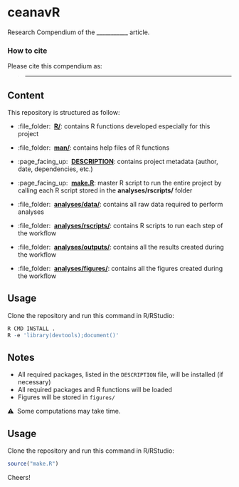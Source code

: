 
<!-- README.md is generated from README.Rmd. Please edit that file -->

# ceanavR

Research Compendium of the \_\_\_\_\_\_\_\_\_\_\_ article.

### How to cite

Please cite this compendium as:

> ------------------------------------------------------------------------

## Content

This repository is structured as follow:

-   :file\_folder:
     [**R/**](https://github.com/ahasverus/ceanavR/tree/master/R):
    contains R functions developed especially for this project

-   :file\_folder:
     [**man/**](https://github.com/ahasverus/ceanavR/tree/master/man):
    contains help files of R functions

-   :page\_facing\_up:
     [**DESCRIPTION**](https://github.com/ahasverus/ceanavR/tree/master/DESCRIPTION):
    contains project metadata (author, date, dependencies, etc.)

-   :page\_facing\_up:
     [**make.R**](https://github.com/ahasverus/ceanavR/tree/master/make.R):
    master R script to run the entire project by calling each R script
    stored in the **analyses/rscripts/** folder

-   :file\_folder:
     [**analyses/data/**](https://github.com/ahasverus/ceanavR/tree/master/analyses/data):
    contains all raw data required to perform analyses

-   :file\_folder:
     [**analyses/rscripts/**](https://github.com/ahasverus/ceanavR/tree/master/analyses/rscripts/):
    contains R scripts to run each step of the workflow

-   :file\_folder:
     [**analyses/outputs/**](https://github.com/ahasverus/ceanavR/tree/master/analyses/outputs):
    contains all the results created during the workflow

-   :file\_folder:
     [**analyses/figures/**](https://github.com/ahasverus/ceanavR/tree/master/analyses/figures):
    contains all the figures created during the workflow

## Usage

Clone the repository and run this command in R/RStudio:

``` r
R CMD INSTALL .
R -e 'library(devtools);document()'
```

## Notes

-   All required packages, listed in the `DESCRIPTION` file, will be
    installed (if necessary)
-   All required packages and R functions will be loaded
-   Figures will be stored in `figures/`

:warning:  Some computations may take time.

## Usage

Clone the repository and run this command in R/RStudio:

``` r
source("make.R")
```

Cheers!
